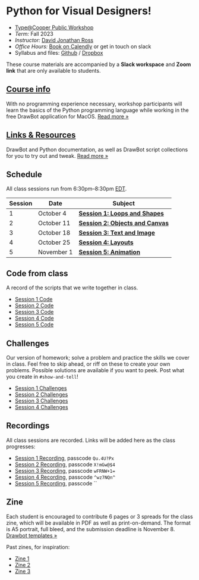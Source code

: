 # Python for Visual Designers!

* [Type@Cooper Public Workshop](http://coopertype.org/event/python_for_visual_designers_fall23)
* _Term:_ Fall 2023
* _Instructor:_ [David Jonathan Ross](https://djr.com)
* _Office Hours:_ [Book on Calendly](http://calendly.com/djrrb/office-hours) or get in touch on slack
* Syllabus and files: [Github](https://github.com/djrrb/python-for-visual-designers-fall-2023) / [Dropbox](https://www.dropbox.com/scl/fo/cxaco3pw27xh585q8b05f/h?rlkey=3ua2t04uoi2qe4vjuurf924i7&dl=0)

These course materials are accompanied by a **Slack workspace** and **Zoom link** that are only available to students.


## [Course info](/course-info)

With no programming experience necessary, workshop participants will learn the basics of the Python programming language while working in the free DrawBot application for MacOS. [Read more »](/course-info)


## [Links & Resources](/resources)

DrawBot and Python documentation, as well as DrawBot script collections for you to try out and tweak. [Read more »](/course-info)

## Schedule

All class sessions run from 6:30pm–8:30pm [EDT](https://www.timeanddate.com/worldclock/converter.html?iso=20220707T223000&p1=179). 

| Session | Date | Subject |
| ---- | ---- | -------------- | 
| 1   | October 4 | [**Session 1: Loops and Shapes**](/session-1) | 
| 2   | October 11 | [**Session 2: Objects and Canvas**](/session-2) | 
| 3   | October 18 | [**Session 3: Text and Image**](/session-3) | 
| 4   | October 25 | [**Session 4: Layouts**](/session-4) |
| 5   | November 1 | [**Session 5: Animation**](/session-5)|


## Code from class

A record of the scripts that we write together in class.

* [Session 1 Code](/session-1/code)
* [Session 2 Code](/session-2/code)
* [Session 3 Code](/session-3/code)
* [Session 4 Code](/session-4/code)
* [Session 5 Code](/session-5/code)

## Challenges

Our version of homework; solve a problem and practice the skills we cover in class. Feel free to skip ahead, or riff on these to create your own problems. Possible solutions are available if you want to peek. Post what you create in `#show-and-tell`!

* [Session 1 Challenges](/session-1/challenges)
* [Session 2 Challenges](/session-2/challenges)
* [Session 3 Challenges](/session-3/challenges)
* [Session 4 Challenges](/session-4/challenges)

## Recordings

All class sessions are recorded. Links will be added here as the class progresses:

* [Session 1 Recording](https://cooper.zoom.us/rec/share/Ubt9A4s2x-MfwjOZtKIyX-8W5Z_PoZDgJ2idZz1cmYm5p8-osPOf6pZyQgca_VMB.u-s7hy6OSw7dMn0G), passcode `Qu.4U?Px`
* [Session 2 Recording](https://cooper.zoom.us/rec/share/SwKG_JfYcpWE8gzcpyl9B8hmpgsosaqxxWuyaVtT3OQnwA1ZKrHrf4nEVtmXc2Ix.zsibvEiRT_4SyElY), passcode `X!mGw@$4`
* [Session 3 Recording](https://cooper.zoom.us/rec/share/7va-vFhMlEJ_95b9IiK-KoTUt59JGEwPpAF4y4cIOIXjuaiPexroJKuJ_qN0dMm-.CMnXaphxdc9TdxqR), passcode `wFRNW+1=`
* [Session 4 Recording](https://cooper.zoom.us/rec/share/fhhHnQGVdZF2PwN8b7gEy4FMGyySEGFeiTeloxiz2xuQTzsmRaRJDsiA4UxHgW9p.X96UfcPDe72gCGAt), passcode `^wz7NQn^`
* [Session 5 Recording](), passcode ``







## Zine

Each student is encouraged to contribute 6 pages or 3 spreads for the class zine, which will be available in PDF as well as print-on-demand. The format is A5 portrait, full bleed, and the submission deadline is November 8. [Drawbot templates »](/zine)

Past zines, for inspiration:

* [Zine 1](https://drive.google.com/file/d/1iw9giQcU6jlPxogsbogPQuyOrxGSn1OJ/view?usp=sharing)
* [Zine 2](https://drive.google.com/file/d/1MOk4RcRypd6dhamVXAPem8Vuj7_y7EZV/view?usp=sharing)
* [Zine 3](https://drive.google.com/file/d/1CRQPinJJUXjeYem_p7yBu7krkMAMgS_t/view?usp=sharing)
